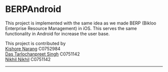 # BERPAndroid
This project is implemented with the same idea as we made BERP (Bikloo Enterprise Resource Management) in iOS. This serves the same functionality in Android for increase the user base.

This project is contributed by <br/>
[Kishore Narang](https://github.com/narangkishore98/) C0752984 <br/>
[Das Tarlochanpreet Singh](https://github.com/tarlochan5268/) C0751142 <br/>
[Nikhil Nikhil](https://github.com/Nikhil-Nikhil/) C0751142 <hr/>
